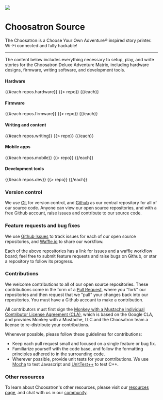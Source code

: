 <img class="choosatron-stack" src="{{assets}}/choosatron-box.png">

# Choosatron Source

The Choosatron is a Choose Your Own Adventure® inspired story printer. Wi-Fi connected and fully hackable!

---

The content below includes everything necessary to setup, play, and write stories for the Choosatron Deluxe Adventure Matrix, including hardware designs, firmware, writing software, and development tools.

#### Hardware

{{#each repos.hardware}}
  {{> repo}}
{{/each}}

#### Firmware

{{#each repos.firmware}}
  {{> repo}}
{{/each}}

#### Writing and content

{{#each repos.writing}}
  {{> repo}}
{{/each}}

#### Mobile apps

{{#each repos.mobile}}
  {{> repo}}
{{/each}}

#### Development tools

{{#each repos.dev}}
  {{> repo}}
{{/each}}

### Version control

We use [Git](http://git-scm.com/) for version control, and [Github](http://www.github.com) as our central repository for all of our source code. Anyone can view our open source repositories, and with a free Github account, raise issues and contribute to our source code.

### Feature requests and bug fixes

We use [Github Issues](https://github.com/features) to track issues for each of our open source repositories, and [Waffle.io](https://waffle.io/) to share our workflow.

Each of the above repositories has a link for issues and a waffle workflow board; feel free to submit feature requests and raise bugs on Github, or star a repository to follow its progress.

### Contributions

We welcome contributions to all of our open source repositories. These contributions come in the form of a [Pull Request](https://help.github.com/articles/using-pull-requests), where you "fork" our repositories and then request that we "pull" your changes back into our repositories. You must have a Github account to make a contribution.

All contributors must first sign the [Monkey with a Mustache Individual Contributor License Agreement (CLA)](https://github.com/choosatron/open-source/blob/master/sign-cla.md), which is based on the Google CLA, and provides Monkey with a Mustache, LLC and the Choosatron team a license to re-distribute your contributions.

Whenever possible, please follow these guidelines for contributions:

- Keep each pull request small and focused on a single feature or bug fix.
- Familiarize yourself with the code base, and follow the formatting principles adhered to in the surrounding code.
- Wherever possible, provide unit tests for your contributions. We use [Mocha](http://mochajs.org/) to test Javascript and [UnitTest++](http://unittest-cpp.sourceforge.net/) to test C++.

### Other resources

To learn about Choosatron's other resources, please visit our [resources page](http://choosatron.com/resources), and chat with us in our [community](https://community.choosatron.com).

